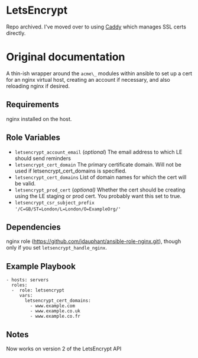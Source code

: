 LetsEncrypt
===========

Repo archived. I've moved over to using [Caddy](https://caddyserver.com/) which manages SSL certs directly.

Original documentation
======================

A thin-ish wrapper around the `acme\_` modules within ansible to set up a cert for an nginx virtual host, creating an account if necessary, and also reloading nginx if desired.

Requirements
------------

nginx installed on the host.

Role Variables
--------------
* `letsencrypt_account_email` (_optional_) The email address to which LE should send reminders
* `letsencrypt_cert_domain` The primary certificate domain. Will not be used if letsencrypt\_cert\_domains is specified.
* `letsencrypt_cert_domains` List of domain names for which the cert will be valid.
* `letsencrypt_prod_cert` (_optional)_ Whether the cert should be creating using the LE staging or prod cert. You probably want this set to true.
* `letsencrypt_csr_subject_prefix` `'/C=GB/ST=London/L=London/O=ExampleOrg/'`

Dependencies
------------

nginx role (https://github.com/jdauphant/ansible-role-nginx.git), though only if you set `letsencrypt_handle_nginx`.

Example Playbook
----------------

    - hosts: servers
      roles:
      -  role: letsencrypt
         vars:
           letsencrypt_cert_domains:
             - www.example.com
             - www.example.co.uk
             - www.example.co.fr

Notes
-----

Now works on version 2 of the LetsEncrypt API
